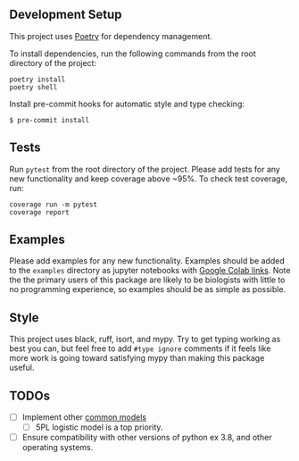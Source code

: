 ## Development Setup

This project uses [Poetry](https://python-poetry.org/docs/) for dependency management.

To install dependencies, run the following commands from the root directory of the project:

```shell
poetry install
poetry shell
```

Install pre-commit hooks for automatic style and type checking:

```console
$ pre-commit install
```

## Tests

Run `pytest` from the root directory of the project. Please add tests for any new functionality and keep coverage above ~95%. To check test coverage, run:

```shell
coverage run -m pytest
coverage report
```

## Examples

Please add examples for any new functionality. Examples should be added to the `examples` directory as jupyter notebooks with [Google Colab links](https://openincolab.com/). Note the the primary users of this package are likely to be biologists with little to no programming experience, so examples should be as simple as possible. 

## Style

This project uses black, ruff, isort, and mypy. Try to get typing working as best you can, but feel free to add `#type ignore` comments if it feels like more work is going toward satisfying mypy than making this package useful.

## TODOs

- [ ] Implement other [common models](https://www.graphpad.com/guides/prism/latest/curve-fitting/reg_models_built-in_to_prism.htm)
	- [ ] 5PL logistic model is a top priority.
- [ ] Ensure compatibility with other versions of python ex 3.8, and other operating systems.